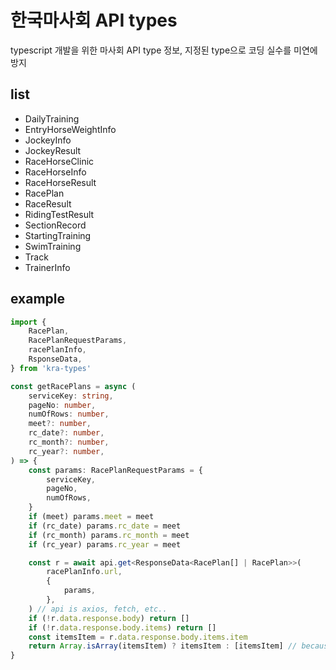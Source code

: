 # 한국마사회 API types

typescript 개발을 위한 마사회 API type 정보, 지정된 type으로 코딩 실수를 미연에 방지

## list

- DailyTraining
- EntryHorseWeightInfo
- JockeyInfo
- JockeyResult
- RaceHorseClinic
- RaceHorseInfo
- RaceHorseResult
- RacePlan
- RaceResult
- RidingTestResult
- SectionRecord
- StartingTraining
- SwimTraining
- Track
- TrainerInfo

## example

```ts
import {
	RacePlan,
	RacePlanRequestParams,
	racePlanInfo,
	RsponseData,
} from 'kra-types'

const getRacePlans = async (
	serviceKey: string,
	pageNo: number,
	numOfRows: number,
	meet?: number,
	rc_date?: number,
	rc_month?: number,
	rc_year?: number,
) => {
	const params: RacePlanRequestParams = {
		serviceKey,
		pageNo,
		numOfRows,
	}
	if (meet) params.meet = meet
	if (rc_date) params.rc_date = meet
	if (rc_month) params.rc_month = meet
	if (rc_year) params.rc_year = meet

	const r = await api.get<ResponseData<RacePlan[] | RacePlan>>(
		racePlanInfo.url,
		{
			params,
		},
	) // api is axios, fetch, etc..
	if (!r.data.response.body) return []
	if (!r.data.response.body.items) return []
	const itemsItem = r.data.response.body.items.item
	return Array.isArray(itemsItem) ? itemsItem : [itemsItem] // because length 1 is not array
}
```
